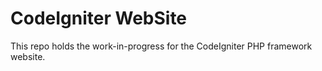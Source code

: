 # CodeIgniter WebSite 

This repo holds the work-in-progress for the CodeIgniter PHP framework website.
